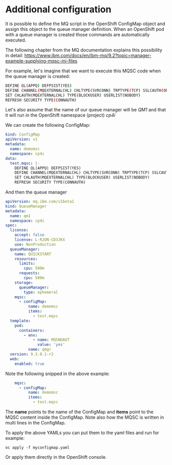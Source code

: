 
# Additional configuration

It is possible to define the MQ script in the OpenShift ConfigMap object and assign this object to the queue manager definition. When an OpenShift pod with a queue manager is created those commands are automatically executed.

The following chapter from the MQ documentation explains this possibility in detail: https://www.ibm.com/docs/en/ibm-mq/9.2?topic=manager-example-supplying-mqsc-ini-files

For example, let's imagine that we want to execute this MQSC code when the queue manager is created:
```sh
DEFINE QL(APPQ) DEFPSIST(YES)
DEFINE CHANNEL(MQEXTERNALCHL) CHLTYPE(SVRCONN) TRPTYPE(TCP) SSLCAUTH(OPTIONAL) SSLCIPH('ANY_TLS12_OR_HIGHER')
SET CHLAUTH(MQEXTERNALCHL) TYPE(BLOCKUSER) USERLIST(NOBODY)
REFRESH SECURITY TYPE(CONNAUTH)
```

Let's also assume that the name of our queue manager will be *QM1* and that it will run in the OpenShift namespace (project) *cp4i*

We can create the following ConfigMap:
```yaml
kind: ConfigMap
apiVersion: v1
metadata:
  name: demomsc
  namespace: cp4i
data:
  test.mqsc: |-
    DEFINE QL(APPQ) DEFPSIST(YES)
    DEFINE CHANNEL(MQEXTERNALCHL) CHLTYPE(SVRCONN) TRPTYPE(TCP) SSLCAUTH(OPTIONAL) SSLCIPH('ANY_TLS12_OR_HIGHER')
    SET CHLAUTH(MQEXTERNALCHL) TYPE(BLOCKUSER) USERLIST(NOBODY)
    REFRESH SECURITY TYPE(CONNAUTH)
```

And then the queue manager

```yaml
apiVersion: mq.ibm.com/v1beta1
kind: QueueManager
metadata:
  name: qm1
  namespace: cp4i
spec:
  license:
    accept: false
    license: L-RJON-CD3JKX
    use: NonProduction
  queueManager:
    name: QUICKSTART
    resources:
      limits:
        cpu: 500m
      requests:
        cpu: 500m
    storage:
      queueManager:
        type: ephemeral
    mqsc:
      - configMap:
          name: demomsc
          items:
            - test.mqsc        
  template:
    pod:
      containers:
        - env:
            - name: MQSNOAUT
              value: 'yes'
          name: qmgr
  version: 9.3.0.1-r2
  web:
    enabled: true

```

Note the following snipped in the above example:
```yaml
    mqsc:
      - configMap:
          name: demomsc
          items:
            - test.mqsc        
```

The **name** points to the name of the ConfigMap and **items** point to the MQSC content inside the ConfigMap.
Note also how the MQSC is written in multi lines in the ConfigMap.

To apply the above YAMLs you can put them to the yaml files and run for example:
```
oc apply -f myconfigmap.yaml
```

Or apply them directly in the OpenShift console.
